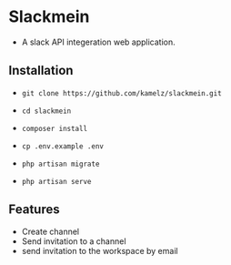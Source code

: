 # Slackmein
- A slack API integeration web application.

## Installation

- `git clone https://github.com/kamelz/slackmein.git`

- `cd slackmein`

- `composer install`

- `cp .env.example .env`

- `php artisan migrate`

- `php artisan serve`

## Features
-  Create channel
- Send invitation to a channel
- send invitation to the workspace by email
